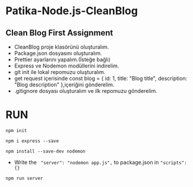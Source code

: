 # Patika-Node.js-CleanBlog
## Clean Blog First Assignment
- CleanBlog proje klasörünü oluşturalım.
- Package.json dosyasını oluşturalım.
- Prettier ayarlarını yapalım.(İsteğe bağlı)
- Express ve Nodemon modüllerini indirelim.
- git init ile lokal repomuzu oluşturalım.
- get request içerisinde const blog = { id: 1, title: "Blog title", description: "Blog description" },içeriğini gönderelim.
- .gitignore dosyası oluşturalım ve ilk repomuzu gönderelim.

# RUN
```
npm init
```
```
npm i express --save
```
```
npm install --save-dev nodemon
```
- Write the ``` "server": "nodemon app.js",``` to package.json in ``` "scripts": {} ```
```
npm run server
```

